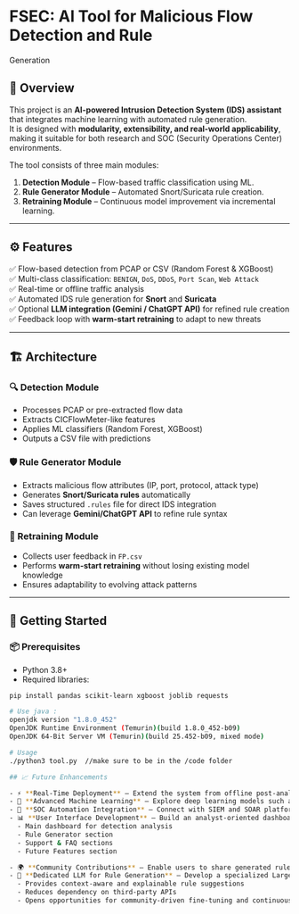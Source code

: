 # FSEC: AI Tool for Malicious Flow Detection and Rule
Generation

## 📌 Overview  
This project is an **AI-powered Intrusion Detection System (IDS) assistant** that integrates machine learning with automated rule generation.  
It is designed with **modularity, extensibility, and real-world applicability**, making it suitable for both research and SOC (Security Operations Center) environments.  

The tool consists of three main modules:  
1. **Detection Module** – Flow-based traffic classification using ML.  
2. **Rule Generator Module** – Automated Snort/Suricata rule creation.  
3. **Retraining Module** – Continuous model improvement via incremental learning.  

---

## ⚙️ Features  
✅ Flow-based detection from PCAP or CSV (Random Forest & XGBoost)  
✅ Multi-class classification: `BENIGN`, `DoS`, `DDoS`, `Port Scan`, `Web Attack`  
✅ Real-time or offline traffic analysis  
✅ Automated IDS rule generation for **Snort** and **Suricata**  
✅ Optional **LLM integration (Gemini / ChatGPT API)** for refined rule creation  
✅ Feedback loop with **warm-start retraining** to adapt to new threats  

---

## 🏗️ Architecture  

### 🔍 Detection Module  
- Processes PCAP or pre-extracted flow data  
- Extracts CICFlowMeter-like features  
- Applies ML classifiers (Random Forest, XGBoost)  
- Outputs a CSV file with predictions  

### 🛡️ Rule Generator Module  
- Extracts malicious flow attributes (IP, port, protocol, attack type)  
- Generates **Snort/Suricata rules** automatically  
- Saves structured `.rules` file for direct IDS integration  
- Can leverage **Gemini/ChatGPT API** to refine rule syntax  

### 🔄 Retraining Module  
- Collects user feedback in `FP.csv`  
- Performs **warm-start retraining** without losing existing model knowledge  
- Ensures adaptability to evolving attack patterns  

---

## 🚀 Getting Started  

### 📦 Prerequisites  
- Python 3.8+  
- Required libraries:  
```bash
pip install pandas scikit-learn xgboost joblib requests

# Use java :
openjdk version "1.8.0_452"
OpenJDK Runtime Environment (Temurin)(build 1.8.0_452-b09)
OpenJDK 64-Bit Server VM (Temurin)(build 25.452-b09, mixed mode) 

# Usage
./python3 tool.py  //make sure to be in the /code folder

## 📈 Future Enhancements  

- ⚡ **Real-Time Deployment** – Extend the system from offline post-analysis to real-time traffic monitoring and dynamic rule enforcement.  
- 🧠 **Advanced Machine Learning** – Explore deep learning models such as LSTMs and Transformers for detecting complex and evolving attack patterns.  
- 🔗 **SOC Automation Integration** – Connect with SIEM and SOAR platforms to enable end-to-end automation of detection, triage, and response.  
- 📊 **User Interface Development** – Build an analyst-oriented dashboard with:  
  - Main dashboard for detection analysis  
  - Rule Generator section  
  - Support & FAQ sections  
  - Future Features section  

- 🌍 **Community Contributions** – Enable users to share generated rules and models, fostering a collaborative ecosystem of AI-driven threat intelligence.  
- 🤖 **Dedicated LLM for Rule Generation** – Develop a specialized Large Language Model trained on network traffic patterns, Snort/Suricata rules, and labeled datasets.  
  - Provides context-aware and explainable rule suggestions  
  - Reduces dependency on third-party APIs  
  - Opens opportunities for community-driven fine-tuning and continuous improvement  

